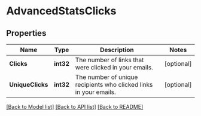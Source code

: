 # AdvancedStatsClicks

## Properties

Name | Type | Description | Notes
------------ | ------------- | ------------- | -------------
**Clicks** | **int32** | The number of links that were clicked in your emails. |[optional] 
**UniqueClicks** | **int32** | The number of unique recipients who clicked links in your emails. |[optional] 

[[Back to Model list]](../README.md#documentation-for-models) [[Back to API list]](../README.md#documentation-for-api-endpoints) [[Back to README]](../README.md)


